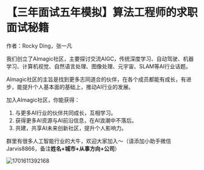 # 【三年面试五年模拟】算法工程师的求职面试秘籍
作者：Rocky Ding，张一凡

我们创立了AImagic社区，主要探讨交流AIGC，传统深度学习、自动驾驶、机器学习、计算机视觉、自然语言处理、图像处理、元宇宙、SLAM等AI行业话题。

AImagic社区的主旨是找到更多志同道合的伙伴，在各个成员都能有成长，有进步，能提升个人基本面的基础上，推动AI行业的发展。

加入AImagic社区，你能获得：
1. 与更多AI行业的伙伴共同成长，互相学习。
2. 获得更多AI资源与AI前沿信息，在AI浪潮中不落后。
3. 共建，共享AI未来创新社区，提升个人影响力。

群里有很多人工智能行业的大牛，欢迎大家加入～（请添加小助手微信Jarvis8866，备注**姓名+城市+从事方向+公司**）

![1701611392168](https://github.com/WeThinkIn/Interview-for-Algorithm-Engineer/blob/main/%E6%B7%B1%E5%BA%A6%E5%AD%A6%E4%B9%A0%E5%9F%BA%E7%A1%80/Images/WechatIMG145.jpg)
